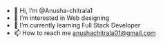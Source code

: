 - 👋 Hi, I’m @Anusha-chitrala1
- 👀 I’m interested in Web designing
- 🌱 I’m currently learning Full Stack Developer
- 📫 How to reach me anushachitrala01@gmail.com

<!---
Anusha-chitrala1/Anusha-chitrala1 is a ✨ special ✨ repository because its `README.md` (this file) appears on your GitHub profile.
You can click the Preview link to take a look at your changes.
--->
